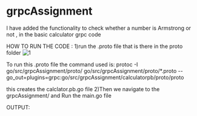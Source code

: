 # grpcAssignment
I have added the functionality to check whether a number is Armstrong or not , in the basic calculator grpc code

HOW TO RUN THE CODE :
1)run the .proto file that is there in the proto folder
![1](https://user-images.githubusercontent.com/40175918/58931445-577d4500-877d-11e9-9607-83343badca0a.png)

To run this .proto file the command used is:
protoc -I go/src/grpcAssignment/proto/ go/src/grpcAssignment/proto/*.proto -- go_out=plugins=grpc:go/src/grpcAssignment/calculatorpb/proto/proto

this creates the calclator.pb.go file 
2)Then we navigate to the grpcAssignment/ and Run the main.go file 

OUTPUT:



